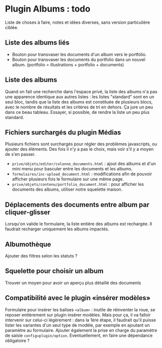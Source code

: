 Plugin Albums : todo
====================

Liste de choses à faire, notes et idées diverses, sans version particulière ciblée.

## Liste des albums liés

- Bouton pour transvaser les documents d'un album vers le portfolio.
- Bouton pour transvaser les documents du portfolio dans un nouvel album.
(portfolio = illustrations + portfolio + documents)

## Liste des albums
Quand on fait une recherche dans l'espace privé, la liste des albums n'a pas une apparence identique aux autres listes : les listes "standard" sont en un seul bloc, tandis que la liste des albums est constituée de plusieurs blocs, avec le nombre de résultats et les critères de tri en dehors.
Ça jure un peu dans ce beau tableau. Essayer, si possible, de rendre la liste un peu plus standard.

## Fichiers surchargés du plugin Médias
Plusieurs fichiers sont surchargés pour régler des problèmes javascripts, ou ajouter des éléments.
Des fois il n'y a pas le choix, mais voir s'il y a moyen de s'en passer.

- `prive/objets/editer/colonne_documents.html` :
ajout des albums et d'un mini menu pour basculer entre les documents et les albums.
- `formulaires/inc-upload_document.html` :
modifications afin de pouvoir afficher plusieurs fois le formulaire sur une même page.
- `prive/objets/contenu/portfolio_document.html` :
pour afficher les documents des albums, utiliser notre squelette maison.

## Déplacements des documents entre album par cliquer-glisser
Lorsqu'on valide le formulaire, la liste entière des albums est rechargée.
Il faudrait recharger uniquement les albums impactés.

## Albumothèque
Ajouter des filtres selon les statuts ? 

## Squelette pour choisir un album
Trouver un moyen pour avoir un aperçu plus détaillé des documents

## Compatibilité avec le plugin «insérer modèles»
Formulaire pour insérer les balises `<album>` : inutile de réinventer la roue, se reposer entièrement sur plugin insérer modèles.
Mais pour ça, il va falloir intervenir sur celui-ci légèrement : dans la 1ère étape, il faudrait qu'il puisse lister les variantes d'un seul type de modèle, par exemple en ajoutant un paramètre au formulaire. Ajouter également la prise en charge du paramètre de saisie `config=plugin/option`.
Eventuellement, en faire une dépendance obligatoire ?
